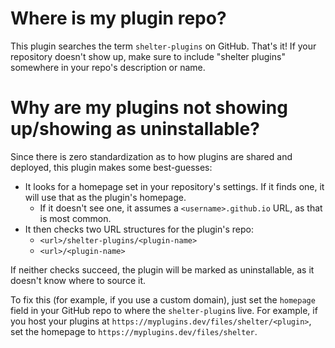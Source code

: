 # Where is my plugin repo?

This plugin searches the term `shelter-plugins` on GitHub. That's it! If your repository doesn't show up, make sure to include "shelter plugins" somewhere in your repo's description or name.

# Why are my plugins not showing up/showing as uninstallable?

Since there is zero standardization as to how plugins are shared and deployed, this plugin makes some best-guesses:

* It looks for a homepage set in your repository's settings. If it finds one, it will use that as the plugin's homepage.
  * If it doesn't see one, it assumes a `<username>.github.io` URL, as that is most common.
* It then checks two URL structures for the plugin's repo:
  * `<url>/shelter-plugins/<plugin-name>`
  * `<url>/<plugin-name>`

If neither checks succeed, the plugin will be marked as uninstallable, as it doesn't know where to source it.

To fix this (for example, if you use a custom domain), just set the `homepage` field in your GitHub repo to where the `shelter-plugin`s live. For example, if you host your plugins at `https://myplugins.dev/files/shelter/<plugin>`, set the homepage to `https://myplugins.dev/files/shelter`.